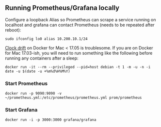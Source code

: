 ## Running Prometheus/Grafana locally

Configure a loopback Alias so Prometheus can scrape a service running on localhost
and grafana can contact Prometheus (needs to be repeated after reboot):

`sudo ifconfig lo0 alias 10.200.10.1/24`

[Clock drift](https://github.com/docker/for-mac/issues/17) on Docker for Mac < 17.05 
is troublesome. If you are on Docker for Mac 17.03-ish, you will need to run something like the following 
before running any containers after a sleep:

`docker run -it --rm --privileged --pid=host debian -t 1 -m -u -n -i date -u $(date -u +%m%d%H%M%Y)`


### Start Prometheus

`docker run -p 9090:9090 -v ~/prometheus.yml:/etc/prometheus/prometheus.yml prom/prometheus`

### Start Grafana

`docker run -i -p 3000:3000 grafana/grafana`
